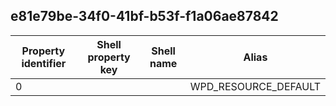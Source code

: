 ## e81e79be-34f0-41bf-b53f-f1a06ae87842

Property identifier | Shell property key | Shell name | Alias
--- | --- | --- | ---
0 |  |  | WPD_RESOURCE_DEFAULT

